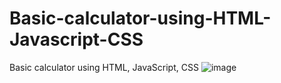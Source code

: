 # Basic-calculator-using-HTML-Javascript-CSS
Basic calculator using HTML, JavaScript, CSS
![image]([https://github.com/thecodebuzz/FileSizePOC/blob/master/TheCodebuzz.png?raw=true](https://github.com/amanna1234/Basic-calculator-using-HTML-Javascript-CSS/blob/main/Final%20outcome.png?raw=true))

